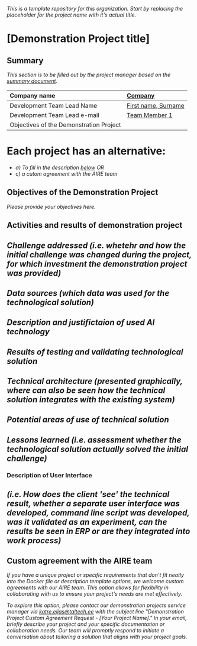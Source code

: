 *This is a template repository for this organization. Start by replacing the placeholder for the project name with it's actual title.*

# [Demonstration Project title]

## Summary
*This section is to be filled out by the project manager based on the [summary document](https://docs.google.com/spreadsheets/d/12xi2yOMm-X5PEecgyRe3WEurcSaN9A5z4DHgBacQT6M).*

| Company name | [Company](https://website.link) |
| :--- | :--- |
| Development Team Lead Name | [First name, Surname](https://profile.link) |
| Development Team Lead e-mail | [Team Member 1](https://profile.link) |
| Objectives of the Demonstration Project |  |

# Each project has an alternative:

- *a) To fill in the description [below](https://github.com/ai-robotics-estonia/_project_template_/edit/main/README.md#implementation-details)*
*OR*
- *c) a cutom agreement with the AIRE team*

## Objectives of the Demonstration Project
*Please provide your objectives here.*

## Activities and results of demonstration project
*Challenge addressed (i.e. whetehr and how the initial challenge was changed during the project, for which investment the demonstration project was provided)*
- 

*Data sources (which data was used for the technological solution)*
- 

*Description and justifictaion of used AI technology*
- 

*Results of testing and validating technological solution*
- 

*Technical architecture (presented graphically, where can also be seen how the technical solution integrates with the existing system)*
- 

*Potential areas of use of technical solution*
- 

*Lessons learned (i.e. assessment whether the technological solution actually solved the initial challenge)*
- 

### Description of User Interface 
*(i.e. How does the client 'see' the technical result, whether a separate user interface was developed, command line script was developed, was it validated as an experiment, can the results be seen in ERP or are they integrated into work process)*
- 


## Custom agreement with the AIRE team

*If you have a unique project or specific requirements that don't fit neatly into the Docker file or description template options, we welcome custom agreements with our AIRE team. This option allows for flexibility in collaborating with us to ensure your project's needs are met effectively.*

*To explore this option, please contact our demonstration projects service manager via katre.eljas@taltech.ee with the subject line "Demonstration Project Custom Agreement Request - [Your Project Name]." In your email, briefly describe your project and your specific documentation or collaboration needs. Our team will promptly respond to initiate a conversation about tailoring a solution that aligns with your project goals.*


